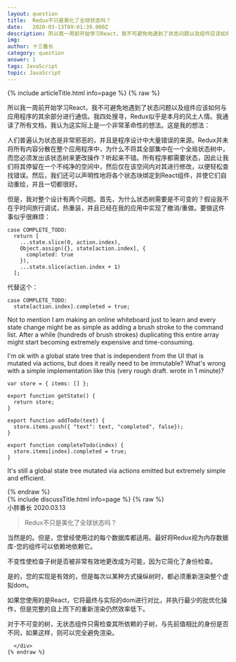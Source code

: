 ```yaml
---
layout: question
title:  Redux不只是美化了全球状态吗？
date:   2020-03-13T09:01:39.000Z
description: 所以我一周前开始学习React，我不可避免地遇到了状态问题以及组件应该如何与应用程序的其余部分进行通信。我四处搜寻，Redux似乎是本月的风土人情。我通读...
img: 
author: 十三番长
category: question
answer: 1
tags: JavaScript
topic: JavaScript
---
```

<div class="article-root">
  <div class="article">
    {% include articleTitle.html info=page %}
    {% raw %}
    <div class="article-content"><p><font style="vertical-align: inherit;"><font style="vertical-align: inherit;">所以我一周前开始学习React，我不可避免地遇到了状态问题以及组件应该如何与应用程序的其余部分进行通信。</font><font style="vertical-align: inherit;">我四处搜寻，Redux似乎是本月的风土人情。</font><font style="vertical-align: inherit;">我通读了所有文档，我认为这实际上是一个非常革命性的想法。</font><font style="vertical-align: inherit;">这是我的想法：</font></font></p>

<p><font style="vertical-align: inherit;"><font style="vertical-align: inherit;">人们普遍认为状态是非常邪恶的，并且是程序设计中大量错误的来源。</font><font style="vertical-align: inherit;">Redux并未将所有内容分散在整个应用程序中，为什么不将其全部集中在一个全局状态树中，而您必须发出该状态树来更改操作？</font><font style="vertical-align: inherit;">听起来不错。</font><font style="vertical-align: inherit;">所有程序都需要状态，因此让我们将其停留在一个不纯净的空间中，然后仅在该空间内对其进行修改，以便轻松查找错误。</font><font style="vertical-align: inherit;">然后，我们还可以声明性地将各个状态块绑定到React组件，并使它们自动重绘，并且一切都很好。</font></font></p>

<p><font style="vertical-align: inherit;"><font style="vertical-align: inherit;">但是，我对整个设计有两个问题。</font><font style="vertical-align: inherit;">首先，为什么状态树需要是不可变的？</font><font style="vertical-align: inherit;">假设我不在乎时间旅行调试，热重装，并且已经在我的应用中实现了撤消/重做。</font><font style="vertical-align: inherit;">要做这件事似乎很麻烦：</font></font></p>

<pre><code>case COMPLETE_TODO:<font></font>
  return [<font></font>
    ...state.slice(0, action.index),<font></font>
    Object.assign({}, state[action.index], {<font></font>
      completed: true<font></font>
    }),<font></font>
    ...state.slice(action.index + 1)<font></font>
  ];<font></font>
</code></pre>

<p><font style="vertical-align: inherit;"><font style="vertical-align: inherit;">代替这个：</font></font></p>

<pre><code>case COMPLETE_TODO:<font></font>
  state[action.index].completed = true;<font></font>
</code></pre>

<p>Not to mention I am making an online whiteboard just to learn and every state change might be as simple as adding a brush stroke to the command list. After a while (hundreds of brush strokes) duplicating this entire array might start becoming extremely expensive and time-consuming.</p>

<p>I'm ok with a global state tree that is independent from the UI that is mutated via actions, but does it really need to be immutable? What's wrong with a simple implementation like this (very rough draft. wrote in 1 minute)?</p>

<pre><code>var store = { items: [] };<font></font>
<font></font>
export function getState() {<font></font>
  return store;<font></font>
}<font></font>
<font></font>
export function addTodo(text) {<font></font>
  store.items.push({ "text": text, "completed", false});<font></font>
}<font></font>
<font></font>
export function completeTodo(index) {<font></font>
  store.items[index].completed = true;<font></font>
}<font></font>
</code></pre>

<p>It's still a global state tree mutated via actions emitted but extremely simple and efficient.</p></div>
    {% endraw %}
  </div>

  <div class="discuss-wrapper">
    {% include discussTitle.html info=page %}
    {% raw %}
    <div class="discuss-item">
        <div class="discuss-parent">
          <div class="discuss-meta">
            <span class="discuss-user">小胖番长</span>
            <span class="discuss-time">2020.03.13</span>
          </div>
          <div class="discuss-comment"><blockquote>
  <p><font style="vertical-align: inherit;"><font style="vertical-align: inherit;">Redux不只是美化了全球状态吗？</font></font></p>
</blockquote>

<p><font style="vertical-align: inherit;"><font style="vertical-align: inherit;">当然是的。</font><font style="vertical-align: inherit;">但是，您曾经使用过的每个数据库都适用。</font><font style="vertical-align: inherit;">最好将Redux视为内存数据库-您的组件可以依赖地依赖它。</font></font></p>

<p><font style="vertical-align: inherit;"><font style="vertical-align: inherit;">不变性使检查子树是否被非常有效地更改成为可能，因为它简化了身份检查。 </font></font></p>

<p><font style="vertical-align: inherit;"><font style="vertical-align: inherit;">是的，您的实现是有效的，但是每次以某种方式操纵树时，都必须重新渲染整个虚拟dom。 </font></font></p>

<p><font style="vertical-align: inherit;"><font style="vertical-align: inherit;">如果您使用的是React，它将最终与实际的dom进行对比，并执行最少的批优化操作，但是完整的自上而下的重新渲染仍然效率低下。 </font></font></p>

<p><font style="vertical-align: inherit;"><font style="vertical-align: inherit;">对于不可变的树，无状态组件只需检查其所依赖的子树，与先前值相比的身份是否不同，如果这样，则可以完全避免渲染。</font></font></p></div>
        </div>
        
      </div>
    {% endraw %}
  </div>
<div>
